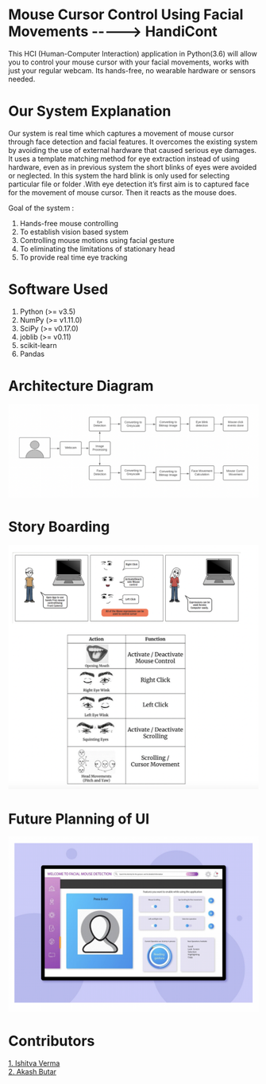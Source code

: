 # Mouse Cursor Control Using Facial Movements -----> HandiCont

This HCI (Human-Computer Interaction) application in Python(3.6) will allow you to control your mouse cursor with your facial movements, works with just your 
regular webcam. Its hands-free, no wearable hardware or sensors needed.

# Our System Explanation

Our system is real time which captures a movement of mouse cursor through face detection and facial features. It overcomes the existing system by avoiding the use 
of external hardware that caused serious eye damages. It uses a template matching method for eye extraction instead of using hardware, even as in previous system 
the short blinks of eyes were avoided or neglected. In this system the hard blink is only used for selecting particular file or folder .With eye detection it’s 
first aim is to captured face for the movement of mouse cursor. Then it reacts as the mouse does.

Goal of the system :

1. Hands-free mouse controlling
2. To establish vision based system
3. Controlling mouse motions using facial gesture
4. To eliminating the limitations of stationary head
5. To provide real time eye tracking

# Software Used
1. Python (>= v3.5)
2. NumPy (>= v1.11.0)
3. SciPy (>= v0.17.0)
4. joblib (>= v0.11)
5. scikit-learn
6. Pandas

# Architecture Diagram
![](images/Architecture.png)

# Story Boarding
![](images/Story.png)

# Future Planning of UI
![](images/UI%20Idea.png)


# Contributors
<a href = "https://github.com/ISHITVAVERMA">1. Ishitva Verma </a></br>
<a href = "https://github.com/Akash708231">2. Akash Butar </a></br>

